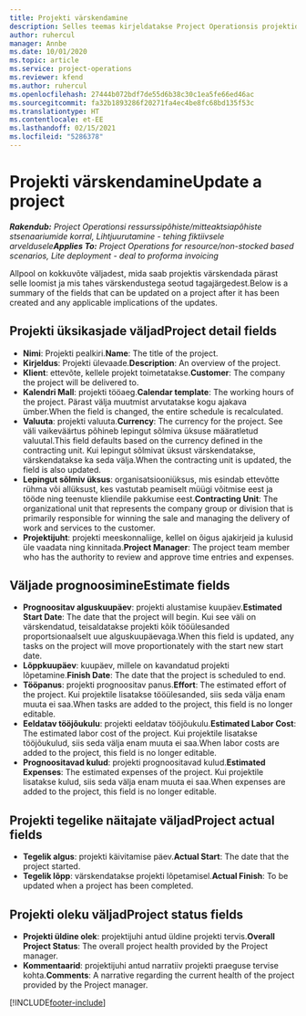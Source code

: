 ```yaml
---
title: Projekti värskendamine
description: Selles teemas kirjeldatakse Project Operationsis projektide värskendamist.
author: ruhercul
manager: Annbe
ms.date: 10/01/2020
ms.topic: article
ms.service: project-operations
ms.reviewer: kfend
ms.author: ruhercul
ms.openlocfilehash: 27444b072bdf7de55d6b38c30c1ea5fe66ed46ac
ms.sourcegitcommit: fa32b1893286f20271fa4ec4be8fc68bd135f53c
ms.translationtype: HT
ms.contentlocale: et-EE
ms.lasthandoff: 02/15/2021
ms.locfileid: "5286378"
---
```

# <a name="update-a-project"></a><span data-ttu-id="76ace-103">Projekti värskendamine</span><span class="sxs-lookup"><span data-stu-id="76ace-103">Update a project</span></span>

<span data-ttu-id="76ace-104">_**Rakendub:** Project Operationsi ressurssipõhiste/mitteaktsiapõhiste stsenaariumide korral,  Lihtjuurutamine - tehing fiktiivsele arveldusele_</span><span class="sxs-lookup"><span data-stu-id="76ace-104">_**Applies To:** Project Operations for resource/non-stocked based scenarios, Lite deployment - deal to proforma invoicing_</span></span>

<span data-ttu-id="76ace-105">Allpool on kokkuvõte väljadest, mida saab projektis värskendada pärast selle loomist ja mis tahes värskendustega seotud tagajärgedest.</span><span class="sxs-lookup"><span data-stu-id="76ace-105">Below is a summary of the fields that can be updated on a project after it has been created and any applicable implications of the updates.</span></span>

## <a name="project-detail-fields"></a><span data-ttu-id="76ace-106">Projekti üksikasjade väljad</span><span class="sxs-lookup"><span data-stu-id="76ace-106">Project detail fields</span></span>

- <span data-ttu-id="76ace-107">**Nimi**: Projekti pealkiri.</span><span class="sxs-lookup"><span data-stu-id="76ace-107">**Name**: The title of the project.</span></span>
- <span data-ttu-id="76ace-108">**Kirjeldus**: Projekti ülevaade.</span><span class="sxs-lookup"><span data-stu-id="76ace-108">**Description**: An overview of the project.</span></span>
- <span data-ttu-id="76ace-109">**Klient**: ettevõte, kellele projekt toimetatakse.</span><span class="sxs-lookup"><span data-stu-id="76ace-109">**Customer**: The company the project will be delivered to.</span></span>
- <span data-ttu-id="76ace-110">**Kalendri Mall**: projekti tööaeg.</span><span class="sxs-lookup"><span data-stu-id="76ace-110">**Calendar template**: The working hours of the project.</span></span> <span data-ttu-id="76ace-111">Pärast välja muutmist arvutatakse kogu ajakava ümber.</span><span class="sxs-lookup"><span data-stu-id="76ace-111">When the field is changed, the entire schedule is recalculated.</span></span>
- <span data-ttu-id="76ace-112">**Valuuta**: projekti valuuta.</span><span class="sxs-lookup"><span data-stu-id="76ace-112">**Currency**: The currency for the project.</span></span> <span data-ttu-id="76ace-113">See väli vaikeväärtus põhineb lepingut sõlmiva üksuse määratletud valuutal.</span><span class="sxs-lookup"><span data-stu-id="76ace-113">This field defaults based on the currency defined in the contracting unit.</span></span> <span data-ttu-id="76ace-114">Kui lepingut sõlmivat üksust värskendatakse, värskendatakse ka seda välja.</span><span class="sxs-lookup"><span data-stu-id="76ace-114">When the contracting unit is updated, the field is also updated.</span></span>
- <span data-ttu-id="76ace-115">**Lepingut sõlmiv üksus**: organisatsiooniüksus, mis esindab ettevõtte rühma või allüksust, kes vastutab peamiselt müügi võitmise eest ja tööde ning teenuste kliendile pakkumise eest.</span><span class="sxs-lookup"><span data-stu-id="76ace-115">**Contracting Unit**: The organizational unit that represents the company group or division that is primarily responsible for winning the sale and managing the delivery of work and services to the customer.</span></span> 
- <span data-ttu-id="76ace-116">**Projektijuht**: projekti meeskonnaliige, kellel on õigus ajakirjeid ja kulusid üle vaadata ning kinnitada.</span><span class="sxs-lookup"><span data-stu-id="76ace-116">**Project Manager**: The project team member who has the authority to review and approve time entries and expenses.</span></span>

## <a name="estimate-fields"></a><span data-ttu-id="76ace-117">Väljade prognoosimine</span><span class="sxs-lookup"><span data-stu-id="76ace-117">Estimate fields</span></span>

- <span data-ttu-id="76ace-118">**Prognoositav alguskuupäev**: projekti alustamise kuupäev.</span><span class="sxs-lookup"><span data-stu-id="76ace-118">**Estimated Start Date**: The date that the project will begin.</span></span> <span data-ttu-id="76ace-119">Kui see väli on värskendatud, teisaldatakse projekti kõik tööülesanded proportsionaalselt uue alguskuupäevaga.</span><span class="sxs-lookup"><span data-stu-id="76ace-119">When this field is updated, any tasks on the project will move proportionately with the start new start date.</span></span>
- <span data-ttu-id="76ace-120">**Lõppkuupäev**: kuupäev, millele on kavandatud projekti lõpetamine.</span><span class="sxs-lookup"><span data-stu-id="76ace-120">**Finish Date**: The date that the project is scheduled to end.</span></span>
- <span data-ttu-id="76ace-121">**Tööpanus**: projekti prognoositav panus.</span><span class="sxs-lookup"><span data-stu-id="76ace-121">**Effort**: The estimated effort of the project.</span></span> <span data-ttu-id="76ace-122">Kui projektile lisatakse tööülesanded, siis seda välja enam muuta ei saa.</span><span class="sxs-lookup"><span data-stu-id="76ace-122">When tasks are added to the project, this field is no longer editable.</span></span>
- <span data-ttu-id="76ace-123">**Eeldatav tööjõukulu**: projekti eeldatav tööjõukulu.</span><span class="sxs-lookup"><span data-stu-id="76ace-123">**Estimated Labor Cost**: The estimated labor cost of the project.</span></span> <span data-ttu-id="76ace-124">Kui projektile lisatakse tööjõukulud, siis seda välja enam muuta ei saa.</span><span class="sxs-lookup"><span data-stu-id="76ace-124">When labor costs are added to the project, this field is no longer editable.</span></span>
- <span data-ttu-id="76ace-125">**Prognoositavad kulud**: projekti prognoositavad kulud.</span><span class="sxs-lookup"><span data-stu-id="76ace-125">**Estimated Expenses**: The estimated expenses of the project.</span></span> <span data-ttu-id="76ace-126">Kui projektile lisatakse kulud, siis seda välja enam muuta ei saa.</span><span class="sxs-lookup"><span data-stu-id="76ace-126">When expenses are added to the project, this field is no longer editable.</span></span>

## <a name="project-actual-fields"></a><span data-ttu-id="76ace-127">Projekti tegelike näitajate väljad</span><span class="sxs-lookup"><span data-stu-id="76ace-127">Project actual fields</span></span>
- <span data-ttu-id="76ace-128">**Tegelik algus**: projekti käivitamise päev.</span><span class="sxs-lookup"><span data-stu-id="76ace-128">**Actual Start**: The date that the project started.</span></span>
- <span data-ttu-id="76ace-129">**Tegelik lõpp**: värskendatakse projekti lõpetamisel.</span><span class="sxs-lookup"><span data-stu-id="76ace-129">**Actual Finish**: To be updated when a project has been completed.</span></span>

## <a name="project-status-fields"></a><span data-ttu-id="76ace-130">Projekti oleku väljad</span><span class="sxs-lookup"><span data-stu-id="76ace-130">Project status fields</span></span>

- <span data-ttu-id="76ace-131">**Projekti üldine olek**: projektijuhi antud üldine projekti tervis.</span><span class="sxs-lookup"><span data-stu-id="76ace-131">**Overall Project Status**: The overall project health provided by the Project manager.</span></span>
- <span data-ttu-id="76ace-132">**Kommentaarid**: projektijuhi antud narratiiv projekti praeguse tervise kohta.</span><span class="sxs-lookup"><span data-stu-id="76ace-132">**Comments**: A narrative regarding the current health of the project provided by the Project manager.</span></span>



[!INCLUDE[footer-include](../includes/footer-banner.md)]